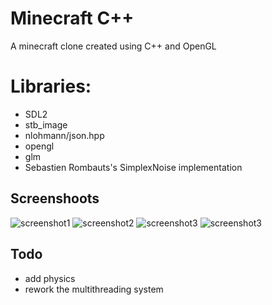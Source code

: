 # Minecraft C++

A minecraft clone created using C++ and OpenGL

# Libraries:
- SDL2 
- stb_image
- nlohmann/json.hpp
- opengl
- glm
- Sebastien Rombauts's SimplexNoise implementation
  
## Screenshoots

![screenshot1](screenshots/1.jpg "screenshot1")
![screenshot2](screenshots/2.jpg "screenshot1")
![screenshot3](screenshots/3.jpg "screenshot1")
![screenshot3](screenshots/4.jpg "screenshot1")

## Todo

- add physics
- rework the multithreading system